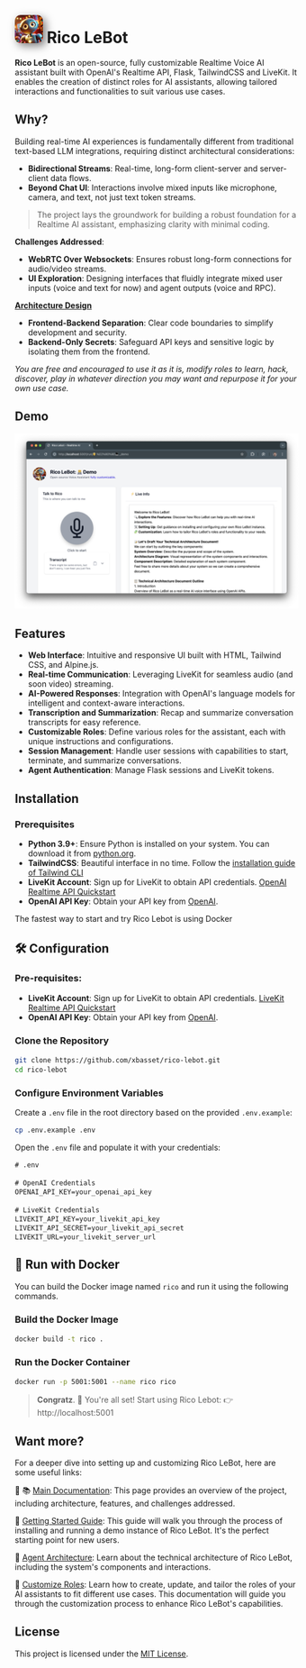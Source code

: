 # <img alt="Rico LeBot" src="static/images/rico-lebot.jpeg" style="width:50px; border-radius: 20%; box-shadow: 5px 5px 15px rgba(0, 0, 0, 0.5);"> Rico LeBot

**Rico LeBot** is an open-source, fully customizable Realtime Voice AI assistant built with OpenAI's Realtime API, Flask, TailwindCSS and LiveKit. It enables the creation of distinct roles for AI assistants, allowing tailored interactions and functionalities to suit various use cases.

## Why?

Building real-time AI experiences is fundamentally different from traditional text-based LLM integrations, requiring distinct architectural considerations:  
- **Bidirectional Streams**: Real-time, long-form client-server and server-client data flows.
- **Beyond Chat UI**: Interactions involve mixed inputs like microphone, camera, and text, not just text token streams.

> The project lays the groundwork for building a robust foundation for a Realtime AI assistant, emphasizing clarity with minimal coding.

**Challenges Addressed**:
- **WebRTC Over Websockets**: Ensures robust long-form connections for audio/video streams.
- **UI Exploration**: Designing interfaces that fluidly integrate mixed user inputs (voice and text for now) and agent outputs (voice and RPC).

**[Architecture Design](docs/agent_architecture.md)**
- **Frontend-Backend Separation**: Clear code boundaries to simplify development and security.
- **Backend-Only Secrets**: Safeguard API keys and sensitive logic by isolating them from the frontend.


*You are free and encouraged to use it as it is, modify roles to learn, hack, discover, play in whatever direction you may want and repurpose it for your own use case.*


## Demo

![Dev Example](docs/images/demo_screenshot_frontend.png)

## Features

- **Web Interface**: Intuitive and responsive UI built with HTML, Tailwind CSS, and Alpine.js.
- **Real-time Communication**: Leveraging LiveKit for seamless audio (and soon video) streaming.
- **AI-Powered Responses**: Integration with OpenAI's language models for intelligent and context-aware interactions.
- **Transcription and Summarization**: Recap and summarize conversation transcripts for easy reference.
- **Customizable Roles**: Define various roles for the assistant, each with unique instructions and configurations.
- **Session Management**: Handle user sessions with capabilities to start, terminate, and summarize conversations.
- **Agent Authentication**: Manage Flask sessions and LiveKit tokens.

## Installation

### Prerequisites

- **Python 3.9+**: Ensure Python is installed on your system. You can download it from [python.org](https://www.python.org/downloads/).
- **TailwindCSS**: Beautiful interface in no time. Follow the [installation guide of Tailwind CLI](https://tailwindcss.com/docs/installation)
- **LiveKit Account**: Sign up for LiveKit to obtain API credentials. [OpenAI Realtime API Quickstart](https://docs.livekit.io/agents/quickstarts/s2s/)
- **OpenAI API Key**: Obtain your API key from [OpenAI](https://platform.openai.com/settings/organization/api-keys).

The fastest way to start and try Rico Lebot is using Docker

## 🛠️ Configuration

### Pre-requisites:
- **LiveKit Account**: Sign up for LiveKit to obtain API credentials. [LiveKit Realtime API Quickstart](https://docs.livekit.io/agents/quickstarts/s2s/)
- **OpenAI API Key**: Obtain your API key from [OpenAI](https://platform.openai.com/account/api-keys).

### Clone the Repository

```bash
git clone https://github.com/xbasset/rico-lebot.git
cd rico-lebot
```


### Configure Environment Variables

Create a `.env` file in the root directory based on the provided `.env.example`:

```bash
cp .env.example .env
```

Open the `.env` file and populate it with your credentials:

```env
# .env

# OpenAI Credentials
OPENAI_API_KEY=your_openai_api_key

# LiveKit Credentials
LIVEKIT_API_KEY=your_livekit_api_key
LIVEKIT_API_SECRET=your_livekit_api_secret
LIVEKIT_URL=your_livekit_server_url
```

## 🚀 Run with Docker

You can build the Docker image named `rico` and run it using the following commands.

### Build the Docker Image

```bash
docker build -t rico .
```

### Run the Docker Container

```bash
docker run -p 5001:5001 --name rico rico
```
> **Congratz**.
> 🎉 You're all set!
> Start using Rico Lebot: 👉 http://localhost:5001



## Want more?
For a deeper dive into setting up and customizing Rico LeBot, here are some useful links:

🔗 📚 [Main Documentation](docs/index.md): This page provides an overview of the project, including architecture, features, and challenges addressed.

🔗 [Getting Started Guide](docs/getting_started.md): This guide will walk you through the process of installing and running a demo instance of Rico LeBot. It's the perfect starting point for new users.

🔗 [Agent Architecture](docs/agent_architecture.md): Learn about the technical architecture of Rico LeBot, including the system's components and interactions.

🔗 [Customize Roles](docs/roles.md): Learn how to create, update, and tailor the roles of your AI assistants to fit different use cases. This documentation will guide you through the customization process to enhance Rico LeBot's capabilities.

## License

This project is licensed under the [MIT License](LICENSE).

